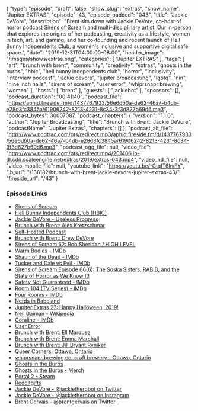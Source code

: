 {
  "type": "episode",
  "draft": false,
  "show_slug": "extras",
  "show_name": "Jupiter EXTRAS",
  "episode": 43,
  "episode_padded": "043",
  "title": "Jackie DeVore",
  "description": "Brent sits down with Jackie DeVore, co-host of horror podcast Sirens of Scream and multi-disciplinary artist. Our in-person chat explores the origins of her podcasting, creativity as a lifestyle, women in tech, art, and gaming, and her co-founding and recent launch of Hell Bunny Independents Club, a women's inclusive and supportive digital safe space.",
  "date": "2019-12-31T04:00:00-08:00",
  "header_image": "/images/shows/extras.png",
  "categories": [
    "Jupiter EXTRAS"
  ],
  "tags": [
    "art",
    "brunch with brent",
    "community",
    "creativity",
    "extras",
    "ghosts in the burbs",
    "hbic",
    "hell bunny independents club",
    "horror",
    "inclusivity",
    "interview podcast",
    "jackie devore",
    "jupiter broadcasting",
    "lgbtq",
    "nin",
    "nine inch nails",
    "sirens of scream",
    "user error",
    "whiprsnapr brewing",
    "women"
  ],
  "hosts": [
    "brent"
  ],
  "guests": [
    "jackiebot"
  ],
  "sponsors": [],
  "podcast_duration": "00:41:40",
  "podcast_file": "https://aphid.fireside.fm/d/1437767933/56e6db0a-de62-46a7-b4db-e28d3fc3845a/61906242-8213-4231-8c34-3f3d827b69d6.mp3",
  "podcast_bytes": 30007087,
  "podcast_chapters": {
    "version": "1.1.0",
    "author": "Jupiter Broadcasting",
    "title": "Brunch with Brent: Jackie DeVore",
    "podcastName": "Jupiter Extras",
    "chapters": []
  },
  "podcast_alt_file": "http://www.podtrac.com/pts/redirect.mp3/aphid.fireside.fm/d/1437767933/56e6db0a-de62-46a7-b4db-e28d3fc3845a/61906242-8213-4231-8c34-3f3d827b69d6.mp3",
  "podcast_ogg_file": null,
  "video_file": "http://www.podtrac.com/pts/redirect.mp4/201406.jb-dl.cdn.scaleengine.net/extras/2019/extras-043.mp4",
  "video_hd_file": null,
  "video_mobile_file": null,
  "youtube_link": "https://youtu.be/-CtqIT6kvFY",
  "jb_url": "/138182/brunch-with-brent-jackie-devore-jupiter-extras-43/",
  "fireside_url": "/43"
}


### Episode Links

  * [Sirens of Scream](http://sirensofscream.com/ "Sirens of Scream")
  * [Hell Bunny Independents Club (HBIC)](http://hellbunnyindependents.club "Hell Bunny Independents Club \(HBIC\)")
  * [Jackie DeVore - Useless Progress](https://uselessprogress.com/ "Jackie DeVore - Useless Progress")
  * [Brunch with Brent: Alex Kretzschmar](https://extras.show/7 "Brunch with Brent: Alex Kretzschmar")
  * [Self-Hosted Podcast](https://selfhosted.show/ "Self-Hosted Podcast")
  * [Brunch with Brent: Drew DeVore](https://extras.show/10 "Brunch with Brent: Drew DeVore")
  * [Sirens of Scream 62: Rob Sheridan / HIGH LEVEL](https://sirensofscream.simplecast.fm/highlevel "Sirens of Scream 62: Rob Sheridan / HIGH LEVEL")
  * [Warm Bodies - IMDb](https://www.imdb.com/title/tt1588173/ "Warm Bodies - IMDb")
  * [Shaun of the Dead - IMDb](https://www.imdb.com/title/tt0365748/ "Shaun of the Dead - IMDb")
  * [Tucker and Dale vs Evil - IMDb](https://www.imdb.com/title/tt1465522/ "Tucker and Dale vs Evil - IMDb")
  * [Sirens of Scream Episode 66(6): The Soska Sisters, RABID, and the State of Horror as We Know It!](https://sirensofscream.simplecast.fm/twistedtwins "Sirens of Scream Episode 66\(6\): The Soska Sisters, RABID, and the State of Horror as We Know It!")
  * [Safety Not Guaranteed - IMDb](https://www.imdb.com/title/tt1862079/ "Safety Not Guaranteed - IMDb")
  * [Room 104 (TV Series) - IMDb](https://www.imdb.com/title/tt6064882/ "Room 104 \(TV Series\) - IMDb")
  * [Four Rooms - IMDb](https://www.imdb.com/title/tt0113101/ "Four Rooms - IMDb")
  * [Nerds in Babeland](http://nerdsinbabeland.com/ "Nerds in Babeland")
  * [Jupiter Extras 27: Happy Halloween, 2019!](https://extras.show/27 "Jupiter Extras 27: Happy Halloween, 2019!")
  * [Neil Gaiman - Wikipedia](https://en.wikipedia.org/wiki/Neil_Gaiman "Neil Gaiman - Wikipedia")
  * [Coraline - IMDb](https://www.imdb.com/title/tt0327597/ "Coraline - IMDb")
  * [User Error](https://error.show/ "User Error")
  * [Brunch with Brent: Ell Marquez](https://extras.show/15 "Brunch with Brent: Ell Marquez")
  * [Brunch with Brent: Emma Marshall](https://extras.show/33 "Brunch with Brent: Emma Marshall")
  * [Brunch with Brent: Jill Bryant Ryniker](https://extras.show/31 "Brunch with Brent: Jill Bryant Ryniker")
  * [Queer Corners, Ottawa, Ontario](https://www.facebook.com/queercorners/ "Queer Corners, Ottawa, Ontario")
  * [whiprsnapr brewing co. craft brewery - Ottawa, Ontario](https://whiprsnaprbrewingco.com/ "whiprsnapr brewing co. craft brewery - Ottawa, Ontario")
  * [Ghosts in the Burbs](https://www.ghostsintheburbs.com/ "Ghosts in the Burbs")
  * [Ghosts in the Burbs - Merch](https://www.ghostsintheburbs.com/services-3 "Ghosts in the Burbs - Merch")
  * [Portal 2 - Steam](https://store.steampowered.com/app/620/Portal_2/ "Portal 2 - Steam")
  * [Redditgifts](https://www.redditgifts.com/ "Redditgifts")
  * [Jackie DeVore - @jackietherobot on Twitter](https://twitter.com/jackietherobot "Jackie DeVore - @jackietherobot on Twitter")
  * [Jackie DeVore - @jackietherobot on Instagram](https://www.instagram.com/jackietherobot/ "Jackie DeVore - @jackietherobot on Instagram")
  * [Brent Gervais - @brentgervais on Twitter](https://twitter.com/brentgervais "Brent Gervais - @brentgervais on Twitter")


